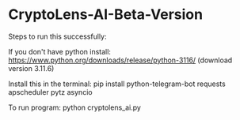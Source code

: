 # CryptoLens-AI-Beta-Version

Steps to run this successfully:


If you don't have python install:
https://www.python.org/downloads/release/python-3116/
(download version 3.11.6)


Install this in the terminal: 
pip install python-telegram-bot requests apscheduler pytz asyncio

To run program:
python cryptolens_ai.py

